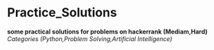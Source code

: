 # Practice_Solutions
**some practical solutions for problems on hackerrank (Mediam,Hard)**
*Categories (Python,Problem Solving,Artificial Intelligence)*
